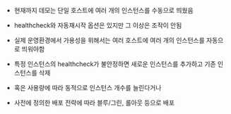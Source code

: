 - 현재까지 데모는 단일 호스트에 여러 개의 인스턴스를 수동으로 띄웠음
- healthcheck와 자동재시작 옵션은 있지만 그 이상은 조작이 안됨

- 실제 운영환경에서 가용성을 위해서는 여러 호스트에 여러 개의 인스턴스를 자동으로 띄워야함
- 특정 인스턴스의 healthcheck가 불안정하면 새로운 인스턴스를 추가하고 기존 인스턴스를 삭제
- 혹은 사용량에 따라 동적으로 인스턴스 개수를 늘린다거나
- 사전에 정의한 배포 전략에 따라 블루/그린, 롤아웃 등으로 배포
